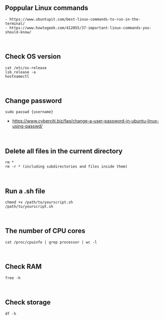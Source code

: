 ## Poppular Linux commands
```
- https://www.ubuntupit.com/best-linux-commands-to-run-in-the-terminal/
- https://www.howtogeek.com/412055/37-important-linux-commands-you-should-know/
```

<br />

## Check OS version
```
cat /etc/os-release
lsb_release -a
hostnamectl
```

<br />


## Change password
```
sudo passwd {username}
```
- https://www.cyberciti.biz/faq/change-a-user-password-in-ubuntu-linux-using-passwd/

<br />

## Delete all files in the current directory
```
rm *
rm -r * (including subdirectories and files inside them)
```

<br />

## Run a .sh file
```
chmod +x /path/to/yourscript.sh
/path/to/yourscript.sh
```

<br/>


## The number of CPU cores
```
cat /proc/cpuinfo | grep processor | wc -l
```

<br/>

## Check RAM
```
free -h
```

<br/>

## Check storage
```
df -h
```

<br/>


